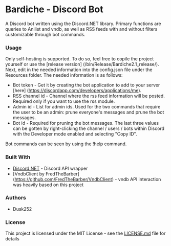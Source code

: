 # Bardiche - Discord Bot

A Discord bot written using the Discord.NET library. Primary functions are queries to Anilist and vndb, as well as RSS feeds with and without filters customizable through bot commands.

### Usage

Only self-hosting is supported. To do so, feel free to copile the project yourself or use the [release version] (/bin/Release/Bardiche2.1_release/).
Next, edit in the needed information into the config.json file under the Resources folder.
The needed information is as follows:
* Bot token - Get it by creating the bot application to add to your server [here] (https://discordapp.com/developers/applications/me).
* RSS channel id - Channel where the rss feed information will be posted. Required only if you want to use the rss module.
* Admin id - List for admin ids. Used for the two commands that require the user to be an admin: prune everyone's messages and prune the bot messages.
* Bot id - Required for pruning the bot messages.
The last three values can be gotten by right-clicking the channel / users / bots within Discord with the Developer mode enabled and selecting "Copy ID".

Bot commands can be seen by using the !help command.

### Built With

* [Discord.NET](https://github.com/RogueException/Discord.Net) - Discord API wrapper
* [VndbClient by FredTheBarber] (https://github.com/FredTheBarber/VndbClient) - vndb API interaction was heavily based on this project

### Authors

* Dusk252

### License

This project is licensed under the MIT License - see the [LICENSE.md](LICENSE.md) file for details


